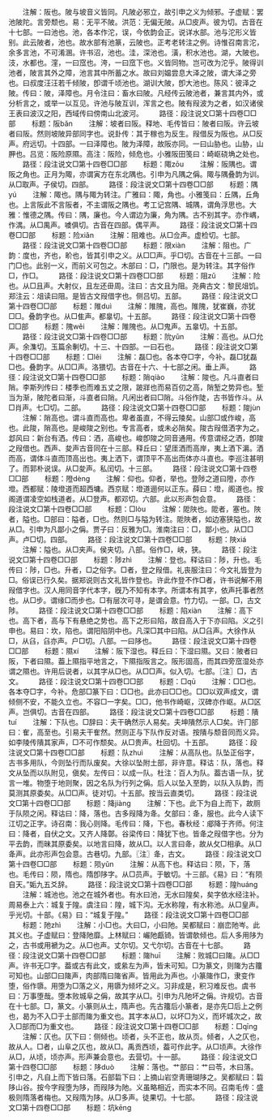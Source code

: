 <!-- { "loadSidebar": true } -->
　　注解：阪也。陂与坡音义皆同。凡陂必邪立，故引申之义为倾邪。子虚赋：罢池陂陀。言旁颓也。易：无平不陂。洪范：无偏无陂。从□皮声。彼为切。古音在十七部。一曰池也。池，各本作沱，误，今依韵会正。说详水部。池与沱形义皆别。此云陂者，池也。故水部有池篆，云陂也。正考老转注之例。诗惟召南言沱，余多言池，不可淆溷。许书沼，池也。洼，深池也。潢，积水池也。湖，大陂也。汥，水都也。漥，一曰窊也。洿，一曰窊下也。义皆同物。岂可改为沱乎。陂得训池者，陂言其外之障，池言其中所蓄之水。故曰刘媪尝息大泽之陂，谓大泽之旁也。曰叔度汪汪若千倾陂，卽谓千顷池也。湖训大陂，卽大池也。陈风：彼泽之陂。传曰：陂，泽障也。月令注曰：畜水曰陂。凡经传云陂池者，兼言其内外，或分析言之，或举一以互见。许池与陂互训，浑言之也。陂有叚波为之者，如汉诸侯王表曰波汉之阳，西域传曰傍南山北波河。
　　路径：段注说文□第十四卷□□部
　　标题：阪bǎn
　　注解：坡者曰阪。释地、毛传皆曰：陂者曰阪。许云坡者曰阪。然则坡陂异部同字也。说卦传：其于稼也为反生。叚借反为阪也。从□反声。府远切。十四部。一曰泽障也。陂为泽障，故阪亦同。一曰山胁也。山胁，山胛也。吕览：阪险原隰。高注：阪险，倾危也。小雅阪田笺曰：崎岖硗埆之处也。
　　路径：段注说文□第十四卷□□部
　　标题：陬zōu
　　注解：阪隅也。谓阪之角也。正月为陬，亦谓寅方在东北隅也。引申为凡隅之偁。陬与隅叠韵为训。从□取声。子侯切。四部。
　　路径：段注说文□第十四卷□□部
　　标题：隅yú
　　注解：陬也。隅与陬为转注。广雅曰：陬，角也。小雅笺曰：丘隅，丘角也。上言阪此不言阪者，不主谓阪之隅也。考工记宫隅、城隅，谓角浮思也。大雅：惟德之隅。传曰：隅，廉也。今人谓边为廉，角为隅。古不别其字。亦作嵎，作湡。从□禺声。噳俱切。古音在四部。偶平声。
　　路径：段注说文□第十四卷□□部
　　标题：险xiǎn
　　注解：阻难也。从□佥声。虚检切。七部。
　　路径：段注说文□第十四卷□□部
　　标题：限xiàn
　　注解：阻也。广韵：度也，齐也，畍也，皆其引申之义。从□□声。乎□切。古音在十三部。一曰门□也。此别一义，而前义可包之。木部曰：□，门限也。是为转注。其字俗作□，作□。
　　路径：段注说文□第十四卷□□部
　　标题：阻zǔ
　　注解：险也。从□且声。大射仪，且左还毌周。注曰：古文且为阻。尧典古文：黎民俎饥。郑注云：俎读曰阻。是皆古文叚借字也。侧吕切。五部。
　　路径：段注说文□第十四卷□□部
　　标题：陮duì
　　注解：陮隗，高也。陮隗，犹崔巍，亦犹□□。叠韵字也。从□隹声。都辠切。十五部。
　　路径：段注说文□第十四卷□□部
　　标题：隗wěi
　　注解：陮隗也。从□鬼声。五辠切。十五部。
　　路径：段注说文□第十四卷□□部
　　标题：阭yǔn
　　注解：高也。从□允声。余潗切。玉篇余剸切。十三、十四部。一曰石也。
　　路径：段注说文□第十四卷□□部
　　标题：□lěi
　　注解：磊□也。各本夺□字，今补。磊□犹磊□也。叠韵字。从□□声。洛猥切。古音在十六、十七部之闲。垂上声。
　　路径：段注说文□第十四卷□□部
　　标题：陗qiào
　　注解：陖也。凡斗直者曰陗。李斯列传曰：楼季也而难五丈之限，跛牂也而易百仞之高，陗堑之势异也。堑当为渐，陂陀者曰渐，斗直者曰陗。凡闲出者曰□陗。斗俗作陡，古书皆作斗。从□肖声。七□切。二部。
　　路径：段注说文□第十四卷□□部
　　标题：陖jùn
　　注解：陗高也。谓斗直而高也。卑者虽直，不得云陵矣。山部□或作峻，高也。此陖，陗高也。是峻陖之别也。专言高者，或未必陗矣。陖古叚借洒字为之。邶风曰：新台有洒。传曰：洒，高峻也。峻卽陖之同音通用。传意谓经之洒，卽陖之叚借也。西声、夋声古音同在十三部。释丘曰：望厓洒而高岸，夷上洒下漘。洒而高，谓体斗直而顶高出也。夷上洒下，谓顶平不高出而体亦斗直也。李巡注甚明了。而郭朴说误。从□夋声。私闰切。十三部。
　　路径：段注说文□第十四卷□□部
　　标题：隥dènɡ
　　注解：仰也。仰者，举也。登陟之道曰隥，亦作墱。西都赋：陵墱道而超西墉。西京赋：墱道逦何以正东。薛曰：墱，阁道也。按阁道谓凌空如栈道者。从□登声。都邓切。六部。此以形声包会意。
　　路径：段注说文□第十四卷□□部
　　标题：□lòu
　　注解：阸陜也。阸者，塞也。陜者，隘也。□部曰：隘者，□也。然则□与隘为转注。阸陜者，如边塞狭隘也，故从□。引申为凡鄙小之偁。贾子曰：反雅为□。淮南注曰：□，鄙小也。从□□声。卢□切。四部。
　　路径：段注说文□第十四卷□□部
　　标题：陜xiá
　　注解：隘也。从□夹声。侯夹切。八部。俗作□，峡，狭。
　　路径：段注说文□第十四卷□□部
　　标题：陟zhì
　　注解：登也。释诂曰：陟，升也。毛传曰：陟，□也。升者，□之俗字。□者，登之叚借。礼丧服注曰：今文礼皆登为□。俗误已行久矣。据郑说则古文礼皆作登也。许此作登不作□者，许书说解不用叚借字也。汉人用同音字代本字，旣乃不知有本字。所谓本有其字，依声托事者然也。从□步。谓缘□而步也。□有层次可寻，是谓会意。竹力切。一部。□，古文陟。
　　路径：段注说文□第十四卷□□部
　　标题：陷xiàn
　　注解：高下也。高下者，高与下有悬绝之势也。高下之形曰陷，故自高入于下亦曰陷。义之引申也。易曰：坎，陷也。谓阳陷阴中也。凡深□其中曰陷。从□臽声。大徐作从□，从臽，臽亦声。户□切。八部。一曰陊也。
　　路径：段注说文□第十四卷□□部
　　标题：隰xí
　　注解：阪下湿也。释丘曰：下湿曰隰。又曰：陂者曰阪，下者曰隰。葢上隰指平地言之，下隰指阪言之。阪形固高，而其四旁窊湿处亦谓之隰也。许用后说者，以其字从□也。从□□声。似入切。七部。〖注〗□，古文。
　　路径：段注说文□第十四卷□□部
　　标题：□qū
　　注解：□□也。各本夺□字，今补。危部□篆下曰：□□也。此亦曰□□也。□□以双声成文，谓倾侧不安，不能久立也。不容□一字矣。□□，他书作崎岖，汉碑亦作岖。从□区声。岂俱切。古音在四部。
　　路径：段注说文□第十四卷□□部
　　标题：隤tuí
　　注解：下队也。□辞曰：夫干确然示人易矣。夫坤隤然示人□矣。许冂部曰：隺，高至也。引易夫干隺然。然则正与下队作反对语。按隤与颓音同而义异。如李陵传隤其家声，□不可作颓矣。从□贵声。杜回切。十五部。
　　路径：段注说文□第十四卷□□部
　　标题：队zhuì
　　注解：从高队也。队坠正俗字，古书多用队，今则坠行而队废矣。大徐以坠附土部，非许意。释诂：队，落也。释文从坠而以队附见，傎矣。左传曰：以成一队。杜注：百人为队。葢古语一队，犹言一堆。物堕于地则聚，因之名队为行列之偁。后人以坠入至韵，以队入队韵，而莫测其原委矣。从□□声。徒对切。十五部。按当云直类切。
　　路径：段注说文□第十四卷□□部
　　标题：降jiànɡ
　　注解：下也。此下为自上而下，故厕于队陨之闲。释诂曰：降，落也。古多叚降为夅。攵部曰：夅，服也。此今人读下江切之正字。诗召南：我心则降。毛传曰：降，下也。春秋经：郕降于齐师。何注曰：降者，自伏之文。又齐人降鄣。谷梁传曰：降犹下也。皆夅之叚借字也。分为平去韵，而昧其原委矣。以地言曰降，故从□。以人言曰夅，故从攵□相承。从□夅声。此亦形声包会意。古巷切。九部。〖注〗夅，古文。
　　路径：段注说文□第十四卷□□部
　　标题：陨yǔn
　　注解：从高下也。释诂曰：陨，下，落也。毛传曰：陨，隋也。隋卽陊字。从□员声。于敏切。十三部。《易》曰：“有陨自天。”姤九五爻辞。
　　路径：段注说文□第十四卷□□部
　　标题：隍huánɡ
　　注解：城池也。池之在城外者也。有水曰池，无水曰隍矣，矣字依水经注补。周易泰上六：城复于隍。虞注曰：隍，城下沟。无水称隍，有水称池。从□皇声。乎光切。十部。《易》曰：“城复于隍。”
　　路径：段注说文□第十四卷□□部
　　标题：阤zhì
　　注解：小□也。大曰□，小曰阤。吴都赋曰：崩峦阤岑。此其义也。子虚赋曰：登降阤靡。上林赋曰：巗阤甗锜。皆谓欹倾也。后人多用陊为之，古书或用褫为之。从□也声。丈尔切。又弋尔切。古音在十七部。
　　路径：段注说文□第十四卷□□部
　　标题：隓huī
　　注解：败城□曰隓。从□□声。许书无□字。葢或古有此文，或絫左为声，皆未可知。□为篆文，则隓为古籒可知也。山部□曰隓声，肉部隋曰隓省声。皆用此为声也。小篆隓作□，隶变作堕，俗作隳。用堕为□落之义，用隳为倾坏之义。习非成是，积习难反也。虞书曰：万事堕哉。堕本败城阜之偁，故其字从□。引申为凡阤坏之偁。许规切。古音在十七部。□，篆文。小篆则从土，隋声也。先古籒后小篆者，是亦先□后上之例也，曷为不入□于土部而隓为重文也。其字本从□，以坏□为义，而坏城次之，故入□部而□为重文也。
　　路径：段注说文□第十四卷□□部
　　标题：□qīnɡ
　　注解：仄也。仄下曰：侧倾也。顷者，头不正也，故从页。倾者，人之仄也，故从人。□者，山阜之仄也，故从□。禹贡西顷，葢可作此字。从□顷声。大徐作从□，从顷，顷亦声。形声兼会意也。去营切。十一部。
　　路径：段注说文□第十四卷□□部
　　标题：陊duò
　　注解：落也。艹部曰：艹曰苓，木曰落。引申之，凡自上而下皆曰落。石部硩下曰：上摘山岩空靑珊瑚陊之。吴都赋曰：硩陊山谷。按今字叚堕为陊，而叚陊为阤。义虽略相近，而实本不同。召南毛传：盛极则隋落者梅也。又叚隋为陊。从□多声。徒果切。十七部。
　　路径：段注说文□第十四卷□□部
　　标题：坑kēnɡ
